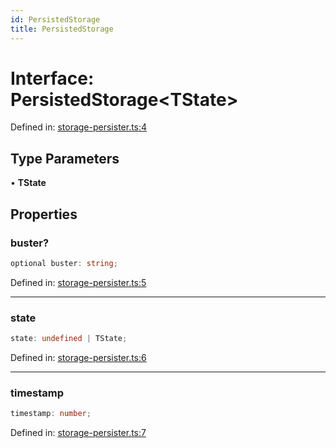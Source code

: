 ```yaml
---
id: PersistedStorage
title: PersistedStorage
---
```


<!-- DO NOT EDIT: this page is autogenerated from the type comments -->

# Interface: PersistedStorage\<TState\>

Defined in: [storage-persister.ts:4](https://github.com/TanStack/pacer/blob/main/packages/persister/src/storage-persister.ts#L4)

## Type Parameters

• **TState**

## Properties

### buster?

```ts
optional buster: string;
```

Defined in: [storage-persister.ts:5](https://github.com/TanStack/pacer/blob/main/packages/persister/src/storage-persister.ts#L5)

***

### state

```ts
state: undefined | TState;
```

Defined in: [storage-persister.ts:6](https://github.com/TanStack/pacer/blob/main/packages/persister/src/storage-persister.ts#L6)

***

### timestamp

```ts
timestamp: number;
```

Defined in: [storage-persister.ts:7](https://github.com/TanStack/pacer/blob/main/packages/persister/src/storage-persister.ts#L7)
